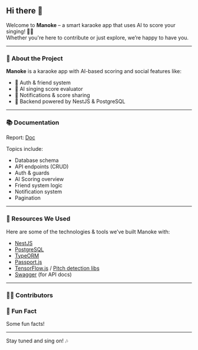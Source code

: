 ## Hi there 👋

Welcome to **Manoke** – a smart karaoke app that uses AI to score your singing! 🎤✨  
Whether you're here to contribute or just explore, we’re happy to have you.

---

### 📌 About the Project

**Manoke** is a karaoke app with AI-based scoring and social features like:
- 🔐 Auth & friend system  
- 🤖 AI singing score evaluator  
- 🔔 Notifications & score sharing  
- 📄 Backend powered by NestJS & PostgreSQL

---

### 📚 Documentation

Report: [Doc](https://onedrive.live.com/edit?id=3EF49F94E7FBF1CE!s262f987521bf4240af65e70ae48a733a&resid=3EF49F94E7FBF1CE!s262f987521bf4240af65e70ae48a733a&cid=3ef49f94e7fbf1ce&ithint=file%2Cdocx&redeem=aHR0cHM6Ly8xZHJ2Lm1zL3cvYy8zZWY0OWY5NGU3ZmJmMWNlL0VYV1lMeWFfSVVCQ3IyWG5DdVNLY3pvQmVtWUJvWXJwQV8yWXRKNmRjVzAtY1E_ZT1yT3Rha3E&migratedtospo=true&wdo=2](https://1drv.ms/w/c/3ef49f94e7fbf1ce/EREZZNDc6dRDtMm8rNxUhhQB7tc4VvPoyn2tRKBZYXBrpg?e=LgP2zz))

Topics include:
- Database schema
- API endpoints (CRUD)
- Auth & guards
- AI Scoring overview
- Friend system logic
- Notification system
- Pagination

---

### 🧰 Resources We Used

Here are some of the technologies & tools we’ve built Manoke with:

- [NestJS](https://nestjs.com/)
- [PostgreSQL](https://www.postgresql.org/)
- [TypeORM](https://typeorm.io/)
- [Passport.js](http://www.passportjs.org/)
- [TensorFlow.js](https://www.tensorflow.org/js) / [Pitch detection libs](https://github.com/peterkhayes/pitchfinder)
- [Swagger](https://swagger.io/) (for API docs)

---

### 🙋‍♀️ Contributors



### 🍿 Fun Fact

Some fun facts!

---

Stay tuned and sing on! 🎶
